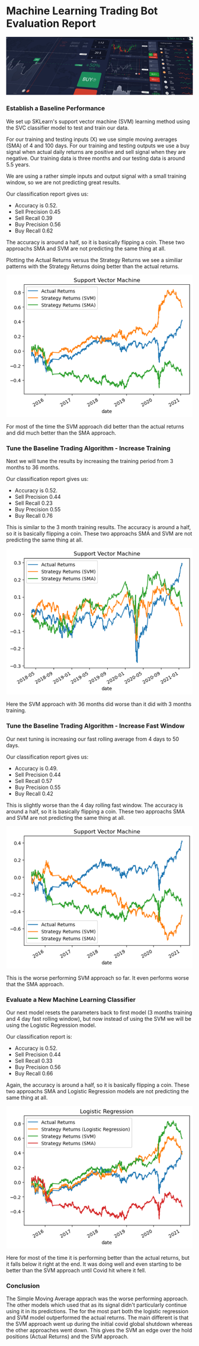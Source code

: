 # Machine Learning Trading Bot Evaluation Report

![Decorative image.](Images/14-challenge-image.png)

### Establish a Baseline Performance

We set up SKLearn's support vector machine (SVM) learning method using the SVC classifier model to test and train our data.  

For our training and testing inputs (X) we use simple moving averages (SMA) of 4 and 100 days.  For our training and testing outputs we use a buy signal when actual daily returns are positive and sell signal when they are negative.  Our training data is three months and our testing data is around 5.5 years. 

We are using a rather simple inputs and output signal with a small training window, so we are not predicting great results.

Our classification report gives us:
* Accuracy is 0.52.  
* Sell Precision 0.45
* Sell Recall 0.39
* Buy Precision 0.56
* Buy Recall 0.62

The accuracy is around a half, so it is basically flipping a coin.  These two approachs SMA and SVM are not predicting the same thing at all.

Plotting the Actual Returns versus the Strategy Returns we see a similiar patterns with the Strategy Returns doing better than the actual returns.

![SVM Results.](Resources/ActualReturnsVersusStrategyReturns_baseline.png)

For most of the time the SVM approach did better than the actual returns and did much better than the SMA approach.

### Tune the Baseline Trading Algorithm - Increase Training

Next we will tune the results by increasing the training period from 3 months to 36 months.

Our classification report gives us:
* Accuracy is 0.52.  
* Sell Precision 0.44
* Sell Recall 0.23
* Buy Precision 0.55
* Buy Recall 0.76

This is similar to the 3 month training results.  The accuracy is around a half, so it is basically flipping a coin.  These two approachs SMA and SVM are not predicting the same thing at all.

![SVM Results.](Resources/ActualReturnsVersusStrategyReturns_36Months.png)

Here the SVM approach with 36 months did worse than it did with 3 months training.

### Tune the Baseline Trading Algorithm - Increase Fast Window

Our next tuning is increasing our fast rolling average from 4 days to 50 days.

Our classification report gives us:
* Accuracy is 0.49.  
* Sell Precision 0.44
* Sell Recall 0.57
* Buy Precision 0.55
* Buy Recall 0.42

This is slightly worse than the 4 day rolling fast window.  The accuracy is around a half, so it is basically flipping a coin.  These two approachs SMA and SVM are not predicting the same thing at all.

![SVM Results.](Resources/ActualReturnsVersusStrategyReturns_50Day.png)

This is the worse performing SVM approach so far.  It even performs worse that the SMA approach.

### Evaluate a New Machine Learning Classifier

Our next model resets the parameters back to first model (3 months training and 4 day fast rolling window), but now instead of using the SVM we will be using the Logistic Regression model.

Our classification report is: 
* Accuracy is 0.52.  
* Sell Precision 0.44
* Sell Recall 0.33
* Buy Precision 0.56
* Buy Recall 0.66

Again, the accuracy is around a half, so it is basically flipping a coin.  These two approachs SMA and Logistic Regression models are not predicting the same thing at all.

![SVM Results.](Resources/ActualReturnsVersusStrategyReturns_LogisticRegression.png)

Here for most of the time it is performing better than the actual returns, but it falls below it right at the end.  It was doing well and even starting to be better than the SVM approach until Covid hit where it fell.

### Conclusion

The Simple Moving Average apprach was the worse performing approach. The other models which used that as its signal didn't particularly continue using it in its predictions.  The for the most part both the logistic regression and SVM model outperformed the actual returns.  The main different is that the SVM approach went up during the initial covid global shutdown whereas the other approaches went down.  This gives the SVM an edge over the hold positions (Actual Returns) and the SVM approach.

